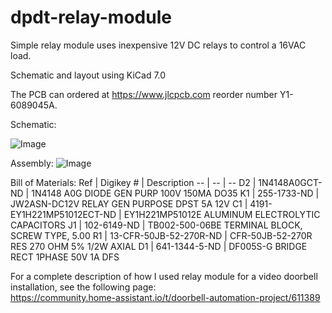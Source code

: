 # dpdt-relay-module
Simple relay module uses inexpensive 12V DC relays to control a 16VAC load.

Schematic and layout using KiCad 7.0

The PCB can ordered at https://www.jlcpcb.com reorder number Y1-6089045A.

Schematic:

![Image](https://user-images.githubusercontent.com/46403489/265878682-5065870d-e577-4260-862e-eeee2a5547b3.png)


Assembly:
![Image](https://user-images.githubusercontent.com/46403489/265878938-69e7a7b6-8c27-40cb-abd3-38be49de0361.png)


Bill of Materials:
Ref | Digikey 			# | Description
-- | -- | --
D2 | 1N4148A0GCT-ND | 1N4148 			A0G  DIODE GEN PURP 100V 150MA DO35
K1 | 255-1733-ND | JW2ASN-DC12V 			 RELAY GEN PURPOSE DPST 5A 12V
C1 | 4191-EY1H221MP51012ECT-ND | EY1H221MP51012E 			 ALUMINUM ELECTROLYTIC CAPACITORS
J1 | 102-6149-ND | TB002-500-06BE 			 TERMINAL BLOCK, SCREW TYPE, 5.00
R1 | 13-CFR-50JB-52-270R-ND | CFR-50JB-52-270R 			 RES 270 OHM 5% 1/2W AXIAL
D1 | 641-1344-5-ND | DF005S-G 			 BRIDGE RECT 1PHASE 50V 1A DFS


For a complete description of how I used relay module for a video doorbell installation, see the following page:\
https://community.home-assistant.io/t/doorbell-automation-project/611389

